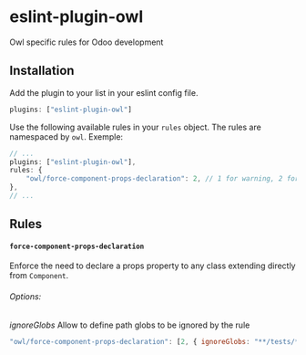 # eslint-plugin-owl
Owl specific rules for Odoo development

## Installation
Add the plugin to your list in your eslint config file.
```js
plugins: ["eslint-plugin-owl"]
```
Use the following available rules in your `rules` object.
The rules are namespaced by `owl`.
Exemple:
```js
// ...
plugins: ["eslint-plugin-owl"],
rules: {
    "owl/force-component-props-declaration": 2, // 1 for warning, 2 for error
},
// ...
```

## Rules

#### `force-component-props-declaration`
Enforce the need to declare a props property to any class extending directly from `Component`.
###### Options: 
*ignoreGlobs* Allow to define path globs to be ignored by the rule
```js
"owl/force-component-props-declaration": [2, { ignoreGlobs: "**/tests/**" }]
```